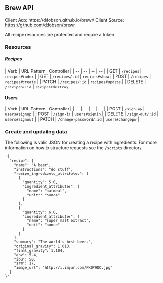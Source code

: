 ## Brew API

Client App: https://ddobson.github.io/brewr/
Client Source: https://github.com/ddobson/brewr

All recipe resources are protected and require a token.

### Resources

##### Recipes

| Verb | URL Pattern | Controller |
| -- | -- | -- | -- |
| GET | `/recipes` | `recipes#index` |
| GET | `/recipes/:id` | `recipes#show` |
| POST | `/recipes` | `recipes#create` |
| PATCH | `/recipes/:id` | `recipes#update` |
| DELETE | `/recipes/:id` | `recipes#destroy` |

#### Users

| Verb | URL Pattern | Controller |
| -- | -- | -- | -- |
| POST   | `/sign-up`             | `users#signup`    |
| POST   | `/sign-in`             | `users#signin`    |
| DELETE | `/sign-out/:id`        | `users#signout`   |
| PATCH  | `/change-password/:id` | `users#changepw`  |

### Create and updating data

The following is valid JSON for creating a recipe with ingredients. For more information on how to structure requests see the `/scripts` directory.

```
'{
  "recipe": {
    "name": "A beer",
    "instructions": "do stuff",
    "recipe_ingredients_attributes": [
      {
        "quantity": 5.0,
        "ingredient_attributes": {
          "name": "oatmeal",
          "unit": "ounce"
        }
      },
      {
        "quantity": 6.0,
        "ingredient_attributes": {
          "name": "super malt extract",
          "unit": "ounce"
        }
      }
    ],
    "summary": "The world's best beer.",
    "original_gravity": 1.013,
    "final_gravity": 1.104,
    "abv": 5.4,
    "ibu": 50,
    "srm": 17,
    "image_url": "http://i.imgur.com/PKDP9QO.jpg"
  }
}'
```
